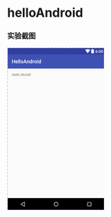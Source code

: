 # helloAndroid
### 实验截图
![](https://github.com/YigangZhao/MobileSoftwareDevelopment/blob/master/HelloAndroid/%E6%88%AA%E5%9B%BE.png)
